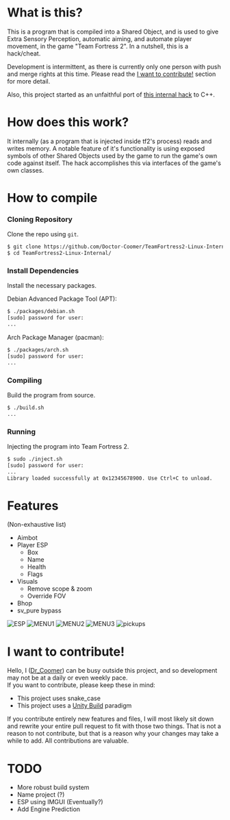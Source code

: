 # What is this?
This is a program that is compiled into a Shared Object, and is used to give Extra Sensory Perception, automatic aiming, and automate player movement, in the game "Team Fortress 2". In a nutshell, this is a hack/cheat.  
  
Development is intermittent, as there is currently only one person with push and merge rights at this time. Please read the [I want to contribute!](#-i-want-to-contribute!) section for more detail.
  
Also, this project started as an unfaithful port of [this internal hack](https://github.com/faluthe/tf_c) to C++.  

# How does this work?
It internally (as a program that is injected inside tf2's process) reads and writes memory. A notable feature of it's functionality is using exposed symbols of other Shared Objects used by the game to run the game's own code against itself. The hack accomplishes this via interfaces of the game's own classes.

# How to compile
### Cloning Repository
Clone the repo using `git`.  

```bash
$ git clone https://github.com/Doctor-Coomer/TeamFortress2-Linux-Internal.git
$ cd TeamFortress2-Linux-Internal/
```

### Install Dependencies
Install the necessary packages.  
  
Debian Advanced Package Tool (APT):  
```bash
$ ./packages/debian.sh
[sudo] password for user:
...
```
  
Arch Package Manager (pacman):  
```bash
$ ./packages/arch.sh
[sudo] password for user:
...
```


### Compiling
Build the program from source.  
```bash
$ ./build.sh
...
```

### Running
Injecting the program into Team Fortress 2.  
```bash
$ sudo ./inject.sh
[sudo] password for user:
...
Library loaded successfully at 0x12345678900. Use Ctrl+C to unload.
```

# Features
(Non-exhaustive list)
* Aimbot
* Player ESP
  - Box
  - Name
  - Health
  - Flags
* Visuals
  - Remove scope & zoom
  - Override FOV
* Bhop
* sv_pure bypass

![ESP](https://r2.e-z.host/bb3dfc85-7f7f-4dcb-8b0b-3a4af0aa57e4/vncrpso6admntx6q4v.png)
![MENU1](https://r2.e-z.host/bb3dfc85-7f7f-4dcb-8b0b-3a4af0aa57e4/q9wdsiijg2tdtrrh3t.png)
![MENU2](https://r2.e-z.host/bb3dfc85-7f7f-4dcb-8b0b-3a4af0aa57e4/zgwnk99mk0b5wj181z.png)
![MENU3](https://r2.e-z.host/bb3dfc85-7f7f-4dcb-8b0b-3a4af0aa57e4/2jy35bke13e9pqo8r4.png)
![pickups](https://r2.e-z.host/bb3dfc85-7f7f-4dcb-8b0b-3a4af0aa57e4/6jhjaiseb021kvef5b.png)

# I want to contribute!
Hello, I ([Dr_Coomer](https://github.com/Doctor-Coomer)) can be busy outside this project, and so development may not be at a daily or even weekly pace.  
If you want to contribute, please keep these in mind:  
- This project uses snake_case
- This project uses a [Unity Build](https://en.wikipedia.org/wiki/Unity_build) paradigm
  
If you contribute entirely new features and files, I will most likely sit down and rewrite your entire pull request to fit with those two things. That is not a reason to not contribute, but that is a reason why your changes may take a while to add. All contributions are valuable.  

# TODO
* More robust build system
* Name project (?)
* ESP using IMGUI (Eventually?)
* Add Engine Prediction
